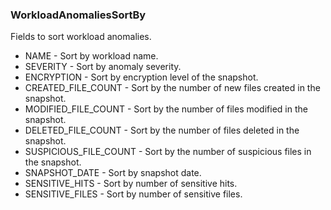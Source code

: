 ### WorkloadAnomaliesSortBy
Fields to sort workload anomalies.

- NAME - Sort by workload name.
- SEVERITY - Sort by anomaly severity.
- ENCRYPTION - Sort by encryption level of the snapshot.
- CREATED_FILE_COUNT - Sort by the number of new files created in the snapshot.
- MODIFIED_FILE_COUNT - Sort by the number of files modified in the snapshot.
- DELETED_FILE_COUNT - Sort by the number of files deleted in the snapshot.
- SUSPICIOUS_FILE_COUNT - Sort by the number of suspicious files in the snapshot.
- SNAPSHOT_DATE - Sort by snapshot date.
- SENSITIVE_HITS - Sort by number of sensitive hits.
- SENSITIVE_FILES - Sort by number of sensitive files.
